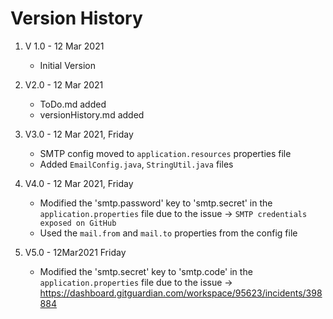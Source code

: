 # Version History

1. V 1.0 - 12 Mar 2021 
    * Initial Version
   

2. V2.0 - 12 Mar 2021
    * ToDo.md added
    * versionHistory.md added
   
3. V3.0 - 12 Mar 2021, Friday

   * SMTP config moved to `application.resources` properties file
   * Added `EmailConfig.java`, `StringUtil.java` files
   
4. V4.0 - 12 Mar 2021, Friday

   * Modified the 'smtp.password' key to 'smtp.secret' in the `application.properties` file
      due to the issue -> `SMTP credentials exposed on GitHub`
   * Used the `mail.from` and `mail.to` properties from the config file     
    
5. V5.0 - 12Mar2021 Friday
   * Modified the 'smtp.secret' key to 'smtp.code' in the `application.properties` file
     due to the issue -> https://dashboard.gitguardian.com/workspace/95623/incidents/398884
   